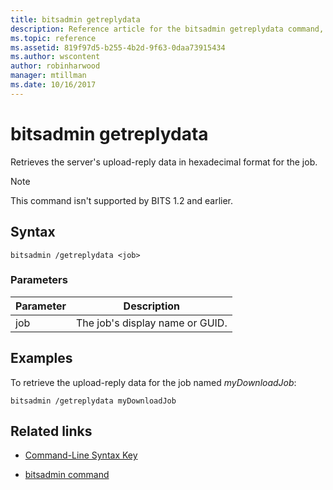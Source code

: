 ```yaml
---
title: bitsadmin getreplydata
description: Reference article for the bitsadmin getreplydata command, which retrieves the server's upload-reply data in hexadecimal format for the job.
ms.topic: reference
ms.assetid: 819f97d5-b255-4b2d-9f63-0daa73915434
ms.author: wscontent
author: robinharwood
manager: mtillman
ms.date: 10/16/2017
---
```


# bitsadmin getreplydata

Retrieves the server's upload-reply data in hexadecimal format for the job.

> [!NOTE]
> This command isn't supported by BITS 1.2 and earlier.

## Syntax

```
bitsadmin /getreplydata <job>
```

### Parameters

| Parameter | Description |
| -------------- | -------------- |
| job | The job's display name or GUID. |

## Examples

To retrieve the upload-reply data for the job named *myDownloadJob*:

```
bitsadmin /getreplydata myDownloadJob
```

## Related links

- [Command-Line Syntax Key](command-line-syntax-key.md)

- [bitsadmin command](bitsadmin.md)
